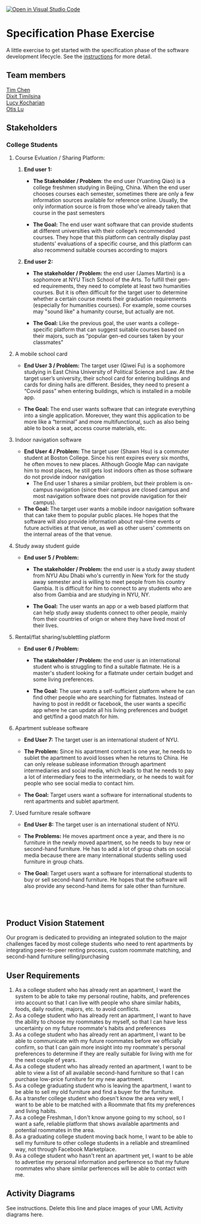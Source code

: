 [![Open in Visual Studio Code](https://classroom.github.com/assets/open-in-vscode-c66648af7eb3fe8bc4f294546bfd86ef473780cde1dea487d3c4ff354943c9ae.svg)](https://classroom.github.com/online_ide?assignment_repo_id=8553966&assignment_repo_type=AssignmentRepo)
# Specification Phase Exercise

A little exercise to get started with the specification phase of the software development lifecycle. See the [instructions](instructions.md) for more detail.

## Team members
[Tim Chen](https://github.com/cty288)</br>
[Dixit Timilsina](https:://github.com/dt1930)</br>
[Lucy Kocharian](https://github.com/Lkochar19)</br>
[Otis Lu](https://github.com/OtisL99)


## Stakeholders

### College Students
1. Course Evluation / Sharing Platform:
   1. **End user 1:**
      - **The Stakeholder / Problem**: the end user (Yuanting Qiao) is a college freshmen studying in Beijing, China. When the end user chooses courses each semester, sometimes there are only a few information sources available for reference online. Usually, the only information source is from those who’ve already taken that course in the past semesters
  
      - **The Goal:** The end user want software that can provide students at different universities with their college’s recommended courses. They hope that this platform can centrally display past students' evaluations of a specific course, and this platform can also recommend suitable courses according to majors
    2. **End user 2:**
       - **The stakeholder / Problem:** the end user (James Martini) is a sophomore at NYU Tisch School of the Arts. To fulfill their gen-ed requirements, they need to complete at least two humanities courses. But it is often difficult for the target user to determine whether a certain course meets their graduation requirements (especially for humanities courses). For example, some courses may "sound like" a humanity course, but actually are not.

        - **The Goal:**  Like the previous goal, the user wants a college-specific platform that can suggest suitable courses based on their majors, such as “popular gen-ed courses taken by your classmates”
        
2.  A mobile school card
    - **End User 3 / Problem:** The target user (Qiwei Fu) is a sophomore studying in East China University of Political Science and Law.  At the target user’s university, their school card for entering buildings and cards for dining halls are different. Besides, they need to present a “Covid pass” when entering buildings, which is installed in a mobile app. 

    - **The Goal:**  The end user wants software that can integrate everything into a single application. Moreover, they want this application to be more like a “terminal” and more multifunctional, such as also being able to book a seat, access course materials, etc.

3.  Indoor navigation software
    - **End User 4 / Problem:** The target user (Shawn Hsu) is a commuter student at Boston College. Since his rent expires every six months, he often moves to new places. Although Google Map can navigate him to most places, he still gets lost indoors often as those software do not provide indoor navigation
      - The End user 1 shares a similar problem, but their problem is on-campus navigation (since their campus are closed campus and most navigation software does not provide navigation for their campus). 
    - **The Goal:**  The target user wants a mobile indoor navigation software that can take them to popular public places. He hopes that the software will also provide information about real-time events or future activities at that venue, as well as other users' comments on the internal areas of the that venue.

4.  Study away student guide
    - **End user 5 / Problem:**
        - **The stakeholder / Problem:** the end user is a study away student from NYU Abu Dhabi who's currently in New York for the study away semester and is willing to meet people from his country Gambia. It is difficult for him to connect to any students who are also from Gambia and are studying in NYU, NY.

        - **The Goal:** The user wants an app or a web based platform that can help study away students connect to other people, mainly from their countries of orign or where they have lived most of their lives.
5.  Rental/flat sharing/sublettling platform
    - **End user 6 / Problem:**
        - **The stakeholder / Problem:** the end user is an international student who is struggling to find a suitable flatmate. He is a master's student looking for a flatmate under certain budget and some living preferences.

        - **The Goal:** The user wants a self-sufficient platform where he can find other people who are searching for flatmates. Instead of having to post in reddit or facebook, the user wants a specific app where he can update all his living preferences and budget and get/find a good match for him.
  
6. Apartment sublease software
     - **End User 7:** The target user is an international student of NYU.
     - **The Problem:** Since his apartment contract is one year, he needs to sublet the apartment to avoid losses when he returns to China. He can only release sublease information through apartment intermediaries and social media, which leads to that he needs to pay a lot of intermediary fees to the intermediary, or he needs to wait for people who see social media to contact him.

   - **The Goal:** Target users want a software for international students to rent apartments and sublet apartment.


7. Used furniture resale software
   - **End User 8:** The target user is an international student of NYU.

   - **The Problems:** He moves apartment once a year, and there is no furniture in the newly moved apartment, so he needs to buy new or second-hand furniture. He has to add a lot of group chats on social media because there are many international students selling used furniture in group chats.

   - **The Goal:** Target users want a software for international students to buy or sell second-hand furniture. He hopes that the software will also provide any second-hand items for sale other than furniture.



<br/>
<br/>

## Product Vision Statement
Our program is dedicated to providing an integrated solution to the major challenges faced by most college students who need to rent apartments by integrating peer-to-peer renting process, custom roommate matching, and second-hand furniture selling/purchasing

## User Requirements
1. As a college student who has already rent an apartment, I want the system to be able to take my personal routine, habits, and preferences into account so that I can live with people who share similar habits, foods, daily routine, majors, etc. to avoid conflicts.
2. As a college student who has already rent an apartment, I want to have the ability to choose my roommates by myself, so that I can have less uncertainty on my future roommate's habits and preferences
3. As a college student who has already rent an apartment, I want to be able to communicate with my future roommates before we officially confirm, so that I can gain more insight into my roommate's personal preferences to determine if they are really suitable for living with me for the next couple of years.
4. As a college student who has already rented an apartment, I want to be able to view a list of all available second-hand furniture so that I can purchase low-price furniture for my new apartment.
5. As a college graduating student who is leaving the apartment, I want to be able to sell my old furniture and find a buyer for the furniture.
6. As a transfer college student who doesn't know the area very well, I want to be able to be matched with a Roommate that fits my preferences and living habits.
7. As a college Freshman, I don't know anyone going to my school, so I want a safe, reliable platform that shows available apartments and potential roommates in the area.
8. As a graduating college student moving back home, I want to be able to sell my furniture to other college students in a reliable and streamlined way, not through Facebook Marketplace.
9. As a college student who hasn't rent an apartment yet, I want to be able to advertise my personal information and perference so that my future roommates who share similar perferences will be able to contact with me.


## Activity Diagrams

See instructions. Delete this line and place images of your UML Activity diagrams here.
